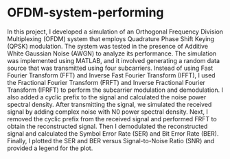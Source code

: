 # OFDM-system-performing



In this project, I developed a simulation of an Orthogonal Frequency Division Multiplexing (OFDM) system that employs Quadrature Phase Shift Keying (QPSK) modulation. The system was tested in the presence of Additive White Gaussian Noise (AWGN) to analyze its performance. The simulation was implemented using MATLAB, and it involved generating a random data source that was transmitted using four subcarriers. Instead of using Fast Fourier Transform (FFT) and Inverse Fast Fourier Transform (IFFT), I used the Fractional Fourier Transform (FRFT) and Inverse Fractional Fourier Transform (IFRFT) to perform the subcarrier modulation and demodulation. I also added a cyclic prefix to the signal and calculated the noise power spectral density. After transmitting the signal, we simulated the received signal by adding complex noise with N0 power spectral density. Next, I removed the cyclic prefix from the received signal and performed FRFT to obtain the reconstructed signal. Then I demodulated the reconstructed signal and calculated the Symbol Error Rate (SER) and Bit Error Rate (BER). Finally, I plotted the SER and BER versus Signal-to-Noise Ratio (SNR) and provided a legend for the plot.
